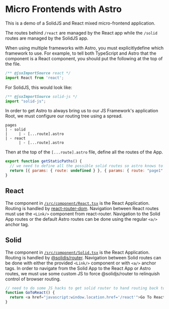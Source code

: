 # Micro Frontends with Astro

This is a demo of a SolidJS and React mixed micro-frontend application.

The routes behind `/react` are managed by the React app while the `/solid` routes are managed by the SolidJS app.

When using multiple frameworks with Astro, you must explicitlydefine which framework to use. For example, to tell both TypeScript and Astro that the component is a React component, you should put the following at the top of the file.
```javascript
/** @jsxImportSource react */
import React from 'react';
```

For SolidJS, this would look like:

```javascript
/** @jsxImportSource solid-js */
import "solid-js";
```

In order to get Astro to always bring us to our JS Framework's application Root, we must configure our routing tree using a spread.

```
pages
| - solid
|     | - [...route].astro
| - react
      | - [...route].astro
```

Then at the top of the `[...route].astro` file, define all the routes of the App.

```javascript
export function getStaticPaths() {
  // we need to define all the possible solid routes so astro knows to redirect here
  return [{ params: { route: undefined } }, { params: { route: "page1" } }];
}
```

## React

The component in [`/src/component/React.tsx`](/src/component/React.tsx) is the React Application.
Routing is handled by [react-router-dom](https://github.com/remix-run/react-router).
Navigation between React routes must use the `<Link/>` component from react-router.
Navigation to the Solid App routes or the default Astro routes can be done using the regular `<a/>` anchor tag.

## Solid

The component in [`/src/component/Solid.tsx`](/src/component/Solid.tsx) is the React Application.
Routing is handled by [@solidjs/router](https://github.com/solidjs/solid-router).
Navigation between Solid routes can be done with either the provided `<Link/>` component or with `<a/>` anchor tags.
In order to navigate from the Solid App to the React App or Astro routes, we must use some custom JS
to force @solidjs/router to relinquish control of browser routing.

```javascript
// need to do some JS hacks to get solid router to hand routing back to the browser
function GoToReact() {
  return <a href="javascript:window.location.href='/react'">Go To React</a>;
}
```
